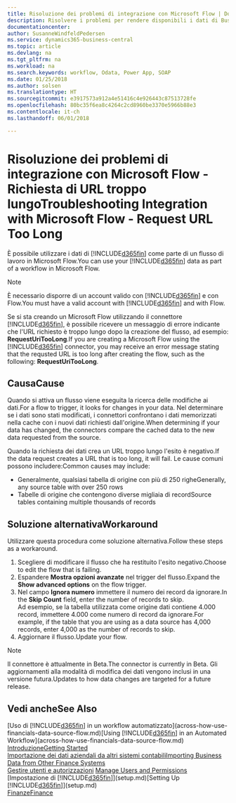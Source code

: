 ```yaml
---
title: Risoluzione dei problemi di integrazione con Microsoft Flow | Documenti Microsoft
description: Risolvere i problemi per rendere disponibili i dati di Business Central come origine dati e specificare un URL OData dei service Web per creare un workflow automatizzato.
documentationcenter: 
author: SusanneWindfeldPedersen
ms.service: dynamics365-business-central
ms.topic: article
ms.devlang: na
ms.tgt_pltfrm: na
ms.workload: na
ms.search.keywords: workflow, Odata, Power App, SOAP
ms.date: 01/25/2018
ms.author: solsen
ms.translationtype: HT
ms.sourcegitcommit: e3917573a912a4e51416c4e926443c87513728fe
ms.openlocfilehash: 80bc35f6ea8c4264c2cd8960be3370e5966b88e3
ms.contentlocale: it-ch
ms.lasthandoff: 06/01/2018

---
```

# <a name="troubleshooting-integration-with-microsoft-flow---request-url-too-long"></a><span data-ttu-id="123d7-103">Risoluzione dei problemi di integrazione con Microsoft Flow - Richiesta di URL troppo lungo</span><span class="sxs-lookup"><span data-stu-id="123d7-103">Troubleshooting Integration with Microsoft Flow - Request URL Too Long</span></span>
<span data-ttu-id="123d7-104">È possibile utilizzare i dati di [!INCLUDE[d365fin](includes/d365fin_md.md)] come parte di un flusso di lavoro in Microsoft Flow.</span><span class="sxs-lookup"><span data-stu-id="123d7-104">You can use your [!INCLUDE[d365fin](includes/d365fin_md.md)] data as part of a workflow in Microsoft Flow.</span></span>  

> [!NOTE]  
>   <span data-ttu-id="123d7-105">È necessario disporre di un account valido con [!INCLUDE[d365fin](includes/d365fin_md.md)] e con Flow.</span><span class="sxs-lookup"><span data-stu-id="123d7-105">You must have a valid account with [!INCLUDE[d365fin](includes/d365fin_md.md)] and with Flow.</span></span>  

<span data-ttu-id="123d7-106">Se si sta creando un Microsoft Flow utilizzando il connettore [!INCLUDE[d365fin](includes/d365fin_md.md)], è possibile ricevere un messaggio di errore indicante che l'URL richiesto è troppo lungo dopo la creazione del flusso, ad esempio: **RequestUriTooLong**.</span><span class="sxs-lookup"><span data-stu-id="123d7-106">If you are creating a Microsoft Flow using the [!INCLUDE[d365fin](includes/d365fin_md.md)] connector, you may receive an error message stating that the requsted URL is too long after creating the flow, such as the following: **RequestUriTooLong**.</span></span>

## <a name="cause"></a><span data-ttu-id="123d7-107">Causa</span><span class="sxs-lookup"><span data-stu-id="123d7-107">Cause</span></span>
<span data-ttu-id="123d7-108">Quando si attiva un flusso viene eseguita la ricerca delle modifiche ai dati.</span><span class="sxs-lookup"><span data-stu-id="123d7-108">For a flow to trigger, it looks for changes in your data.</span></span> <span data-ttu-id="123d7-109">Nel determinare se i dati sono stati modificati, i connettori confrontano i dati memorizzati nella cache con i nuovi dati richiesti dall'origine.</span><span class="sxs-lookup"><span data-stu-id="123d7-109">When determining if your data has changed, the connectors compare the cached data to the new data requested from the source.</span></span>  

<span data-ttu-id="123d7-110">Quando la richiesta dei dati crea un URL troppo lungo l'esito è negativo.</span><span class="sxs-lookup"><span data-stu-id="123d7-110">If the data request creates a URL that is too long, it will fail.</span></span> <span data-ttu-id="123d7-111">Le cause comuni possono includere:</span><span class="sxs-lookup"><span data-stu-id="123d7-111">Common causes may include:</span></span>
- <span data-ttu-id="123d7-112">Generalmente, qualsiasi tabella di origine con più di 250 righe</span><span class="sxs-lookup"><span data-stu-id="123d7-112">Generally, any source table with over 250 rows</span></span>
- <span data-ttu-id="123d7-113">Tabelle di origine che contengono diverse migliaia di record</span><span class="sxs-lookup"><span data-stu-id="123d7-113">Source tables containing multiple thousands of records</span></span>

## <a name="workaround"></a><span data-ttu-id="123d7-114">Soluzione alternativa</span><span class="sxs-lookup"><span data-stu-id="123d7-114">Workaround</span></span>
<span data-ttu-id="123d7-115">Utilizzare questa procedura come soluzione alternativa.</span><span class="sxs-lookup"><span data-stu-id="123d7-115">Follow these steps as a workaround.</span></span>
1. <span data-ttu-id="123d7-116">Scegliere di modificare il flusso che ha restituito l'esito negativo.</span><span class="sxs-lookup"><span data-stu-id="123d7-116">Choose to edit the flow that is failing.</span></span>
2. <span data-ttu-id="123d7-117">Espandere **Mostra opzioni avanzate** nel trigger del flusso.</span><span class="sxs-lookup"><span data-stu-id="123d7-117">Expand the **Show advanced options** on the flow trigger.</span></span>
3. <span data-ttu-id="123d7-118">Nel campo **Ignora numero** immettere il numero dei record da ignorare.</span><span class="sxs-lookup"><span data-stu-id="123d7-118">In the **Skip Count** field, enter the number of records to skip.</span></span>  
<span data-ttu-id="123d7-119">Ad esempio, se la tabella utilizzata come origine dati contiene 4.000 record, immettere 4.000 come numero di record da ignorare.</span><span class="sxs-lookup"><span data-stu-id="123d7-119">For example, if the table that you are using as a data source has 4,000 records, enter 4,000 as the number of records to skip.</span></span>
4. <span data-ttu-id="123d7-120">Aggiornare il flusso.</span><span class="sxs-lookup"><span data-stu-id="123d7-120">Update your flow.</span></span>

> [!NOTE]  
> <span data-ttu-id="123d7-121">Il connettore è attualmente in Beta.</span><span class="sxs-lookup"><span data-stu-id="123d7-121">The connector is currently in Beta.</span></span> <span data-ttu-id="123d7-122">Gli aggiornamenti alla modalità di modifica dei dati vengono inclusi in una versione futura.</span><span class="sxs-lookup"><span data-stu-id="123d7-122">Updates to how data changes are targeted for a future release.</span></span>


## <a name="see-also"></a><span data-ttu-id="123d7-123">Vedi anche</span><span class="sxs-lookup"><span data-stu-id="123d7-123">See Also</span></span>
<span data-ttu-id="123d7-124">[Uso di [!INCLUDE[d365fin](includes/d365fin_md.md)] in un workflow automatizzato](across-how-use-financials-data-source-flow.md)</span><span class="sxs-lookup"><span data-stu-id="123d7-124">[Using [!INCLUDE[d365fin](includes/d365fin_md.md)] in an Automated Workflow](across-how-use-financials-data-source-flow.md)</span></span>  
[<span data-ttu-id="123d7-125">Introduzione</span><span class="sxs-lookup"><span data-stu-id="123d7-125">Getting Started</span></span>](product-get-started.md)  
[<span data-ttu-id="123d7-126">Importazione dei dati aziendali da altri sistemi contabili</span><span class="sxs-lookup"><span data-stu-id="123d7-126">Importing Business Data from Other Finance Systems</span></span>](across-import-data-configuration-packages.md)  
<span data-ttu-id="123d7-127">[Gestire utenti e autorizzazioni](ui-how-users-permissions.md)  </span><span class="sxs-lookup"><span data-stu-id="123d7-127">[Manage Users and Permissions](ui-how-users-permissions.md)  </span></span>  
<span data-ttu-id="123d7-128">[Impostazione di [!INCLUDE[d365fin](includes/d365fin_md.md)]](setup.md)</span><span class="sxs-lookup"><span data-stu-id="123d7-128">[Setting Up [!INCLUDE[d365fin](includes/d365fin_md.md)]](setup.md)</span></span>  
[<span data-ttu-id="123d7-129">Finanze</span><span class="sxs-lookup"><span data-stu-id="123d7-129">Finance</span></span>](finance.md)  

